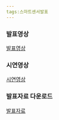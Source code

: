 ```yaml
---
tags:스마트센서발표
---
```


### 발표영상

[발표영상](https://youtu.be/_15jUiJ9LQ8)

### 시연영상

[시연영상](https://hsreol.github.io/KakaoTalk_Video_2018-12-22-23-07-30-8.mp4)

### 발표자료 다운로드

[발표자료](https://hsreol.github.io/싸드%20발표.pptx)
